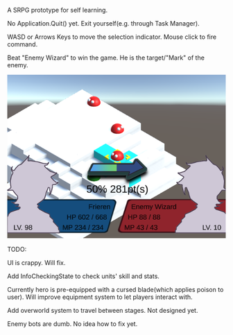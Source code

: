 A SRPG prototype for self learning.

No Application.Quit() yet. Exit yourself(e.g. through Task Manager).

WASD or Arrows Keys to move the selection indicator. Mouse click to fire command.

Beat "Enemy Wizard" to win the game. He is the target/"Mark" of the enemy.

![Screenshot](./Screenshot.png?raw=true "Screenshot")


TODO:

UI is crappy. Will fix.

Add InfoCheckingState to check units' skill and stats.

Currently hero is pre-equipped with a cursed blade(which applies poison to user). Will improve equipment system to let players interact with.

Add overworld system to travel between stages. Not designed yet.

Enemy bots are dumb. No idea how to fix yet.
